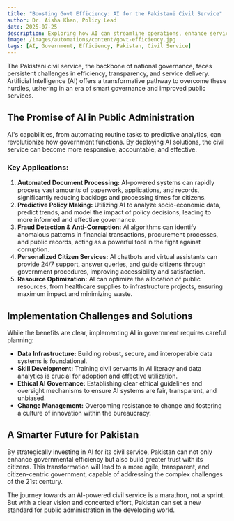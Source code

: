 ```yaml
---
title: "Boosting Govt Efficiency: AI for the Pakistani Civil Service"
author: Dr. Aisha Khan, Policy Lead
date: 2025-07-25
description: Exploring how AI can streamline operations, enhance service delivery, and combat corruption within Pakistan's government.
image: /images/automations/content/govt-efficiency.jpg
tags: [AI, Government, Efficiency, Pakistan, Civil Service]
---
```


The Pakistani civil service, the backbone of national governance, faces persistent challenges in efficiency, transparency, and service delivery. Artificial Intelligence (AI) offers a transformative pathway to overcome these hurdles, ushering in an era of smart governance and improved public services.

## The Promise of AI in Public Administration

AI's capabilities, from automating routine tasks to predictive analytics, can revolutionize how government functions. By deploying AI solutions, the civil service can become more responsive, accountable, and effective.

### Key Applications:

1.  **Automated Document Processing:** AI-powered systems can rapidly process vast amounts of paperwork, applications, and records, significantly reducing backlogs and processing times for citizens.
2.  **Predictive Policy Making:** Utilizing AI to analyze socio-economic data, predict trends, and model the impact of policy decisions, leading to more informed and effective governance.
3.  **Fraud Detection & Anti-Corruption:** AI algorithms can identify anomalous patterns in financial transactions, procurement processes, and public records, acting as a powerful tool in the fight against corruption.
4.  **Personalized Citizen Services:** AI chatbots and virtual assistants can provide 24/7 support, answer queries, and guide citizens through government procedures, improving accessibility and satisfaction.
5.  **Resource Optimization:** AI can optimize the allocation of public resources, from healthcare supplies to infrastructure projects, ensuring maximum impact and minimizing waste.

## Implementation Challenges and Solutions

While the benefits are clear, implementing AI in government requires careful planning:

*   **Data Infrastructure:** Building robust, secure, and interoperable data systems is foundational.
*   **Skill Development:** Training civil servants in AI literacy and data analytics is crucial for adoption and effective utilization.
*   **Ethical AI Governance:** Establishing clear ethical guidelines and oversight mechanisms to ensure AI systems are fair, transparent, and unbiased.
*   **Change Management:** Overcoming resistance to change and fostering a culture of innovation within the bureaucracy.

## A Smarter Future for Pakistan

By strategically investing in AI for its civil service, Pakistan can not only enhance governmental efficiency but also build greater trust with its citizens. This transformation will lead to a more agile, transparent, and citizen-centric government, capable of addressing the complex challenges of the 21st century.

The journey towards an AI-powered civil service is a marathon, not a sprint. But with a clear vision and concerted effort, Pakistan can set a new standard for public administration in the developing world.